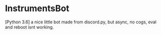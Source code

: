 # InstrumentsBot

[Python 3.6] a nice little bot made from discord.py, but async, no cogs, eval and reboot isnt working.
